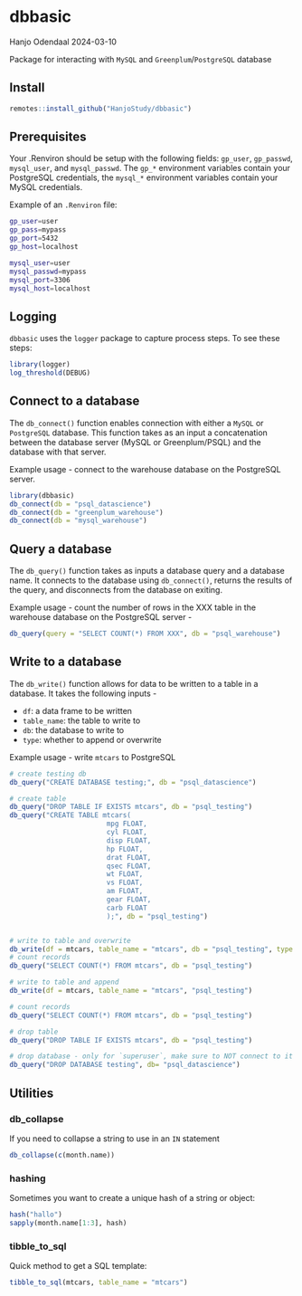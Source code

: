 # dbbasic
Hanjo Odendaal
2024-03-10

Package for interacting with `MySQL` and `Greenplum`/`PostgreSQL`
database

## Install

``` r
remotes::install_github("HanjoStudy/dbbasic")
```

## Prerequisites

Your .Renviron should be setup with the following fields: `gp_user`,
`gp_passwd`, `mysql_user`, and `mysql_passwd`. The `gp_*` environment
variables contain your PostgreSQL credentials, the `mysql_*` environment
variables contain your MySQL credentials.

Example of an `.Renviron` file:

``` bash
gp_user=user
gp_pass=mypass
gp_port=5432
gp_host=localhost

mysql_user=user
mysql_passwd=mypass
mysql_port=3306
mysql_host=localhost
```

## Logging

`dbbasic` uses the `logger` package to capture process steps. To see
these steps:

``` r
library(logger)
log_threshold(DEBUG)
```

## Connect to a database

The `db_connect()` function enables connection with either a `MySQL` or
`PostgreSQL` database. This function takes as an input a concatenation
between the database server (MySQL or Greenplum/PSQL) and the database
with that server.

Example usage - connect to the warehouse database on the PostgreSQL
server.

``` r
library(dbbasic)
db_connect(db = "psql_datascience")
db_connect(db = "greenplum_warehouse")
db_connect(db = "mysql_warehouse")
```

## Query a database

The `db_query()` function takes as inputs a database query and a
database name. It connects to the database using `db_connect()`, returns
the results of the query, and disconnects from the database on exiting.

Example usage - count the number of rows in the XXX table in the
warehouse database on the PostgreSQL server -

``` r
db_query(query = "SELECT COUNT(*) FROM XXX", db = "psql_warehouse")
```

## Write to a database

The `db_write()` function allows for data to be written to a table in a
database. It takes the following inputs -

- `df`: a data frame to be written
- `table_name`: the table to write to
- `db`: the database to write to
- `type`: whether to append or overwrite

Example usage - write `mtcars` to PostgreSQL

``` r
# create testing db
db_query("CREATE DATABASE testing;", db = "psql_datascience")

# create table
db_query("DROP TABLE IF EXISTS mtcars", db = "psql_testing")
db_query("CREATE TABLE mtcars(
                        mpg FLOAT,
                        cyl FLOAT,
                        disp FLOAT,
                        hp FLOAT,
                        drat FLOAT,
                        qsec FLOAT,
                        wt FLOAT,
                        vs FLOAT,
                        am FLOAT,
                        gear FLOAT,
                        carb FLOAT
                        );", db = "psql_testing")


# write to table and overwrite
db_write(df = mtcars, table_name = "mtcars", db = "psql_testing", type = "overwrite")
# count records
db_query("SELECT COUNT(*) FROM mtcars", db = "psql_testing")

# write to table and append
db_write(df = mtcars, table_name = "mtcars", "psql_testing")

# count records
db_query("SELECT COUNT(*) FROM mtcars", db = "psql_testing")

# drop table
db_query("DROP TABLE IF EXISTS mtcars", db = "psql_testing")

# drop database - only for `superuser`, make sure to NOT connect to it before dropping
db_query("DROP DATABASE testing", db= "psql_datascience")
```

## Utilities

### db_collapse

If you need to collapse a string to use in an `IN` statement

``` r
db_collapse(c(month.name))
```

### hashing

Sometimes you want to create a unique hash of a string or object:

``` r
hash("hallo")
sapply(month.name[1:3], hash)
```

### tibble_to_sql

Quick method to get a SQL template:

``` r
tibble_to_sql(mtcars, table_name = "mtcars")
```
